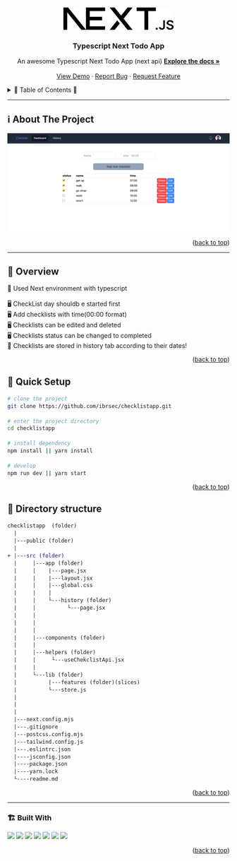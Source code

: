 <a name="readme-top"></a>
 
 
<!-- PROJECT LOGO -->
<br />
<div align="center">
  <a href="https://github.com/ibrsec/checklistapp/" >
    <img src="./public/next.svg" alt="Logo" width="250"   >
  </a>

  <h3 align="center">Typescript Next Todo App</h3>

  <p align="center">
    An awesome Typescript Next Todo App (next api)
    <a href="https://github.com/ibrsec/checklistapp"><strong>Explore the docs »</strong></a>
    <br />
    <br />
    <a href="https://checklistapp-self.vercel.app/">View Demo</a>
    ·
    <a href="https://github.com/ibrsec/checklistapp/issues">Report Bug</a>
    ·
    <a href="https://github.com/ibrsec/checklistapp/issues">Request Feature</a>
  </p>
</div>



<!-- TABLE OF CONTENTS -->
<details>
  <summary>📎 Table of Contents 📎 </summary>
  <ol>
    <li><a href="#about-the-project">About The Project</a></li>
     <!-- <li><a href="#figma">Figma</a></li> -->
     <li><a href="#overview">Overview</a></li>
     <li><a href="#quick-setup">Quick Setup</a></li>
     <li><a href="#directory-structure">Directory structure</a></li>
     <li><a href="#built-with">Built With</a></li>
    <!-- <li>
      <a href="#getting-started">Getting Started</a>
      <ul>
        <li><a href="#prerequisites">Prerequisites</a></li>
        <li><a href="#installation">Installation</a></li>
      </ul>
    </li>
    <li><a href="#usage">Usage</a></li>
    <li><a href="#roadmap">Roadmap</a></li>
    <li><a href="#contributing">Contributing</a></li>
    <li><a href="#license">License</a></li>
    <li><a href="#contact">Contact</a></li>
    <li><a href="#acknowledgments">Acknowledgments</a></li> -->

    
  </ol>
</details>





---

<!-- ABOUT THE PROJECT -->
<a name="about-the-project"></a>
## ℹ️ About The Project
  
[![checklistapp](./public/project.png)](https://checklistapp-self.vercel.app/) 




<p align="right">(<a href="#readme-top">back to top</a>)</p>


---

<!-- ## Figma 

<a href="https://www.figma.com/file/ePyCHKsx2ODB32uLgyUEEd/bootstrap-home-page?type=design&node-id=0%3A1&mode=design&t=edDzadCB9Ev5FS1a-1">Figma Link</a>  

  <p align="right">(<a href="#readme-top">back to top</a>)</p>




--- -->
<a name="overview"></a>
## 👀 Overview

 
🎯 Used Next environment with typescript</br>  
🖥 CheckList day shouldb e started first</br>
🖥 Add checklists with time(00:00 format)</br>
🖥 Checklists can be edited and deleted</br>
🖥 Checklists status can be changed to completed</br>
🌱 Checklists are stored in history tab according to their dates!</br> 
 
<!-- 🌱 ÷Screen and search the Legends on the app</br> -->
<!-- 💪   </br> -->
<!-- 🐞 Check the finished tasks   </br> -->


<p align="right">(<a href="#readme-top">back to top</a>)</p>


<a name="quick-setup"></a>
## 🛫 Quick Setup

```sh
# clone the project
git clone https://github.com/ibrsec/checklistapp.git

# enter the project directory
cd checklistapp

# install dependency
npm install || yarn install

# develop
npm run dev || yarn start
```

<p align="right">(<a href="#readme-top">back to top</a>)</p>


<!-- ## 🐞 Debug

![checklistapp.gif](/checklistapp.gif) -->








<a name="directory-structure"></a>
## 📂 Directory structure 

```diff
checklistapp  (folder)
  |          
  |---public (folder) 
  |                
+ |---src (folder)    
  |     |---app (folder)          
  |     |    |---page.jsx     
  |     |    |---layout.jsx     
  |     |    |---global.css     
  |     |    |     
  |     |    └---history (folder)     
  |     |          └---page.jsx     
  |     |         
  |     |         
  |     |         
  |     |---components (folder)      
  |     |    
  |     |---helpers (folder)      
  |     |     └---useChekclistApi.jsx      
  |     |     
  |     └---lib (folder)      
  |          |---features (folder)(slices)  
  |          └---store.js     
  |         
  |         
  |         
  |---next.config.mjs 
  |---.gitignore 
  |---postcss.config.mjs
  |---tailwind.config.js
  |---.eslintrc.json  
  |----jsconfig.json
  |----package.json
  |----yarn.lock
  └----readme.md 
```

<p align="right">(<a href="#readme-top">back to top</a>)</p>

---

<a name="built-with"></a>
### 🏗️ Built With

 
<!-- https://dev.to/envoy_/150-badges-for-github-pnk  search skills-->

 <img src="https://img.shields.io/badge/HTML-239120?style=for-the-badge&logo=html5&logoColor=white">
 <img src="https://img.shields.io/badge/CSS-239120?&style=for-the-badge&logo=css3&logoColor=white&color=red"> 
 <img src="https://img.shields.io/badge/TypeScript-F7DF1E?style=for-the-badge&logo=typescript&logoColor=black"> 
  <img src="https://img.shields.io/badge/React-20232A?style=for-the-badge&logo=react&logoColor=61DAFB"> 
 <img src="https://img.shields.io/badge/nextjs-20232A?style=for-the-badge&logo=next&logoColor=61DAFB"> 

 <!-- <img src="https://img.shields.io/badge/Bootstrap-563D7C?style=for-the-badge&logo=bootstrap&logoColor=white">  -->
 <img src="https://img.shields.io/badge/tailwind-563D7C?style=for-the-badge&logo=tailwind&logoColor=white"> 
 <!-- <img src="https://img.shields.io/badge/Material--UI-0081CB?style=for-the-badge&logo=material-ui&logoColor=white">  -->
 <!-- <img src="https://img.shields.io/badge/axios-CC6699?style=for-the-badge&logo=axios&logoColor=white">  -->
 <!-- <img src="https://img.shields.io/badge/context_api-AB4BFE?style=for-the-badge&logo=context&logoColor=FFC920">  -->
 <img src="https://img.shields.io/badge/redux-AB4BFE?style=for-the-badge&logo=redux&logoColor=FFC920"> 

 <!-- <img src="https://img.shields.io/badge/React_Router-CA4245?style=for-the-badge&logo=react-router&logoColor=white">  -->
 <!-- <img src="https://img.shields.io/badge/swal_alert2-CA4245?style=for-the-badge&logo=swal-alert2&logoColor=white">  -->
 




<p align="right">(<a href="#readme-top">back to top</a>)</p>
